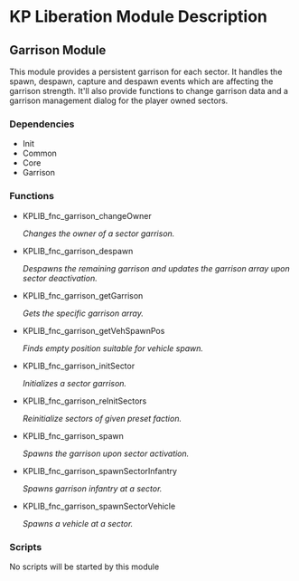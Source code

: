 # KP Liberation Module Description

## Garrison Module
This module provides a persistent garrison for each sector.
It handles the spawn, despawn, capture and despawn events which are affecting the garrison strength.
It'll also provide functions to change garrison data and a garrison management dialog for the player owned sectors.

### Dependencies
* Init
* Common
* Core
* Garrison

### Functions
* KPLIB_fnc_garrison_changeOwner

  *Changes the owner of a sector garrison.*

* KPLIB_fnc_garrison_despawn

  *Despawns the remaining garrison and updates the garrison array upon sector deactivation.*

* KPLIB_fnc_garrison_getGarrison

  *Gets the specific garrison array.*

* KPLIB_fnc_garrison_getVehSpawnPos

  *Finds empty position suitable for vehicle spawn.*

* KPLIB_fnc_garrison_initSector

  *Initializes a sector garrison.*

* KPLIB_fnc_garrison_reInitSectors

  *Reinitialize sectors of given preset faction.*

* KPLIB_fnc_garrison_spawn

  *Spawns the garrison upon sector activation.*

* KPLIB_fnc_garrison_spawnSectorInfantry

  *Spawns garrison infantry at a sector.*

* KPLIB_fnc_garrison_spawnSectorVehicle

  *Spawns a vehicle at a sector.*

### Scripts
No scripts will be started by this module
